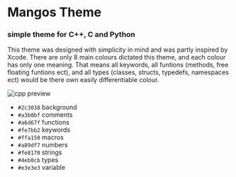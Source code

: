 # Mangos Theme 

### simple theme for C++, C and Python

This theme was designed with simplicity in mind and was partly inspired by Xcode. There are only 8 main colours dictated this theme, and each colour has only one meaning. That means all keywords, all funtions (methods, free floating funtions ect), and all types (classes, structs, typedefs, namespaces ect) would be there own easily differentiable colour.

![cpp preview](/preview.jpeg)

- `#2c3038` background
- `#a3b0bf` comments
- `#a6d67f` functions
- `#fe7bb2` keywords
- `#ffa150` macros
- `#a89df7` numbers
- `#fe8170` strings
- `#4eb0cb` types
- `#e3e3e3` variable
